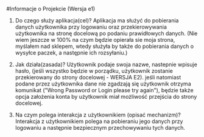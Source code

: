 #Informacje o Projekcie (Wersja e1)
1. Do czego służy aplikacja(cel)?
Aplikacja ma służyć do pobierania danych użytkownika przy logowaniu oraz przekierowywania użytkownika 
na stronę docelową po podaniu prawidłowych danych. (Nie wiem jeszcze w 100% na czym będzie opierała sie moja strona, myślałem nad sklepem, wtedy służyła by także 
do pobierania danych o wysyłce paczek, a następnie ich rozsyłaniu.)

2. Jak działa(zasada)?
Użytkownik podaje swoja nazwe, nastepnie wpisuje hasło, (jeśli wszystko będzie w porządku, użytkownik zostanie przekierowany do strony docelowej - WERSJA E2).
jeśli natomiast podane przez użytkownika dane nie zgadzają się użytkownik otrzyma komunikat ("Wrong Password or Login please try again"), będzie także opcja 
założenia konta by użytkownik miał możliwość przejścia do strony docelowej.

3. Na czym polega interakcja z użytkownikiem (opisać mechanizm)?
Interakcja z użytkownikiem polega na pobieraniu jego danych przy logowaniu a następnie bezpiecznym przechowywaniu tych danych.
